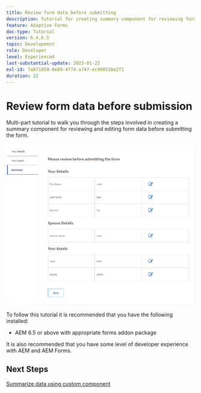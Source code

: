 ```yaml
---
title: Review form data before submitting
description: Tutorial for creating summary component for reviewing form data before submission.
feature: Adaptive Forms
doc-type: Tutorial
version: 6.4,6.5
topic: Development
role: Developer
level: Experienced
last-substantial-update: 2023-01-22
exl-id: fa971850-0e89-4f74-a747-ec99051be2f1
duration: 22
---
```

# Review form data before submission

Multi-part tutorial to walk you through the steps involved in creating a summary component for reviewing and editing form data before submitting the form.

![review-form-data](assets/review-form-data.png)

To follow this tutorial it is recommended that you have the following installed:

* AEM 6.5 or above with appropriate forms addon package

It is also recommended that you have some level of developer experience with AEM and AEM Forms.

## Next Steps

[Summarize data using custom component](./create-component.md)